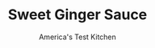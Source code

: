 ---
layout: ../../layouts/MarkdownPostLayout.astro
title: Sweet Ginger Sauce
author: America's Test Kitchen
pubDate: 2023-03-15
description: "We developed this speedy blender sauce for steak, but it shines on chicken, fish, and vegetables too."
image_url: https://res.cloudinary.com/hksqkdlah/image/upload/ar_1:1,c_fill,dpr_2.0,f_auto,fl_lossy.progressive.strip_profile,g_faces:auto,q_auto:low,w_344/SFS_Sweet-Ginger-Sauce-1_olepjb
tags: ["Side Dishes","Japanese"]
calories: 258
protein: 
carbohydrates: 9
fats: 
fiber: 
ingredients: ["1/2 cup chopped, onion","3 tablespoons, sugar","3 tablespoons, rice vinegar","3 tablespoons, soy sauce","1 (¾-inch) piece, ginger, peeled and chopped"]
serves: 6
time: "10 minutes"
instructions: ["Process all ingredients in blender until smooth, about 15 seconds, scraping down sides of blender jar as needed."]
nutrition: ["96 mg Potassium","20 mg Phosphorus","7 mg Calcium","11 mg Magnesium","441 mg Sodium","1 mg Vitamin C","4 µg Folate (food)","7 g Sugars","32 g Water","9 g Carbs","4 µg Folate equivalent (total)","43 kcal Energy","6 g Sugars, added","258 calories"]
notes: "Be sure to use unseasoned rice vinegar here."
---